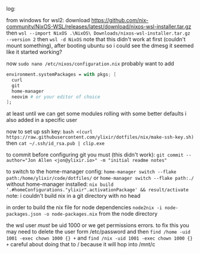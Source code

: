 log:

from windows for wsl2:
download https://github.com/nix-community/NixOS-WSL/releases/latest/download/nixos-wsl-installer.tar.gz
then `wsl --import NixOS .\NixOS\ Downloads/nixos-wsl-installer.tar.gz --version 2`
then `wsl -d NixOS`
note that this didn't work at first (couldn't mount something), after booting ubuntu so i could see the dmesg it seemed like it started working?

now `sudo nano /etc/nixos/configuration.nix` probably want to add
```nix
environment.systemPackages = with pkgs; [
  curl
  git
  home-manager
  neovim # or your editor of choice
];
```

at least until we can get some modules rolling with some better defaults
i also added in a specific user

now to set up ssh key:
`bash <(curl https://raw.githubusercontent.com/ylixir/dotfiles/nix/make-ssh-key.sh)`
then `cat ~/.ssh/id_rsa.pub | clip.exe`

to commit before configuring git you must (this didn't work):
`git commit --author="Jon Allen <jon@ylixir.io>" -m "initial readme notes"`

to switch to the home-manager config: `home-manager switch --flake path:/home/ylixir/code/dotfiles/` or `home-manager switch --flake path:./`
without home-manager installed: `nix build '.#homeConfigurations."ylixir".activationPackage' && result/activate`
note: i couldn't build nix in a git directory with no head

in order to build the nix file for node dependencies `node2nix -i node-packages.json -o node-packages.nix` from the node directory

the wsl user _must_ be uid 1000 or we get permissions errors. to fix this you may need to delete the user form /etc/password and then `find /home -uid 1001 -exec chown 1000 {} +` and `find /nix -uid 1001 -exec chown 1000 {} +`
careful about doing that to / because it will hop into /mnt/c
